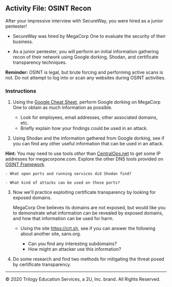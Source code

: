 ## Activity File: OSINT Recon 

After your impressive interview with SecureWay, you were hired as a junior pentester!

- SecureWay was hired by MegaCorp One to evaluate the security of their business.

- As a junior pentester, you will perform an initial information gathering recon of their network using  Google dorking, Shodan, and certificate transparency techniques. 

 **Reminder:** OSINT is legal, but brute forcing and performing active scans is not. Do not attempt to log into or scan any websites during OSINT activities.

### Instructions

1. Using the [Google Cheat Sheet](https://www.sans.org/security-resources/GoogleCheatSheet.pdf), perform Google dorking on MegaCorp One to obtain as much information as possible.

    - Look for employees, email addresses, other associated domains, etc.
   - Briefly explain how your findings could be used in an attack.


2. Using Shodan and the information gathered from Google dorking, see if you can find any other useful information that can be used in an attack.

**Hint:** You may need to use tools _other_ than [CentralOps.net](https://centralops.net/) to get some IP addresses for megacorpone.com. Explore the other DNS tools provided on [OSINT Framework](https://osintframework.com/).

    - What open ports and running services did Shodan find?
    
    - What kind of attacks can be used on those ports? 

3. Now we'll practice exploiting certificate transparency by looking for exposed domains. 

      MegaCorp One believes its domains are not exposed, but would like you to demonstrate what information can be revealed by exposed domains, and how that information can be used for harm. 

   - Using the site https://crt.sh, see if you can answer the following about another site, sans.org.

     - Can you find any interesting subdomains?
     - How might an attacker use this information?

4. Do some research and find two methods for mitigating the threat posed by certificate transparency.

---
© 2020 Trilogy Education Services, a 2U, Inc. brand. All Rights Reserved.
